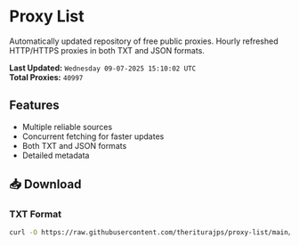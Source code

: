 # Proxy List

Automatically updated repository of free public proxies. Hourly refreshed HTTP/HTTPS proxies in both TXT and JSON formats.

**Last Updated:** `Wednesday 09-07-2025 15:10:02 UTC`  
**Total Proxies:** `40997`

## Features
- Multiple reliable sources
- Concurrent fetching for faster updates
- Both TXT and JSON formats
- Detailed metadata

## 📥 Download

### TXT Format
```bash
curl -O https://raw.githubusercontent.com/theriturajps/proxy-list/main/proxies.txt